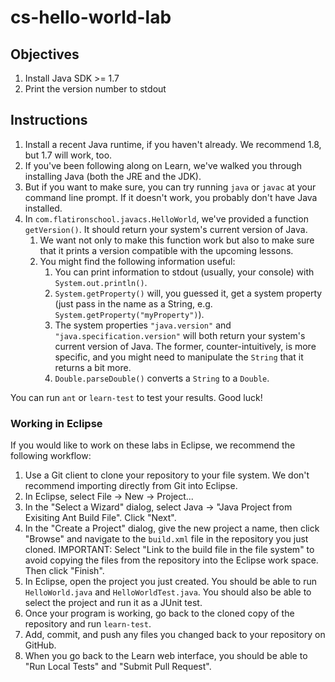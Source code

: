# cs-hello-world-lab

## Objectives

1. Install Java SDK >= 1.7
2. Print the version number to stdout

## Instructions

1. Install a recent Java runtime, if you haven't already. We recommend 1.8, but 1.7 will work, too.
  1. If you've been following along on Learn, we've walked you through installing Java (both the JRE and the JDK).
  2. But if you want to make sure, you can try running `java` or `javac` at your command line prompt. If it doesn't work, you probably don't have Java installed.
2. In `com.flatironschool.javacs.HelloWorld`, we've provided a function `getVersion()`. It should return your system's current version of Java.
   1. We want not only to make this function work but also to make sure that it prints a version compatible with the upcoming lessons.
   2. You might find the following information useful:
      1. You can print information to stdout (usually, your console) with `System.out.println()`.
      2. `System.getProperty()` will, you guessed it, get a system property (just pass in the name as a String, e.g. `System.getProperty("myProperty")`).
      3. The system properties `"java.version"` and `"java.specification.version"` will both return your system's current version of Java. The former, counter-intuitively, is more specific, and you might need to manipulate the `String` that it returns a bit more.
      4. `Double.parseDouble()` converts a `String` to a `Double`.

You can run `ant` or `learn-test` to test your results. Good luck!

### Working in Eclipse

If you would like to work on these labs in Eclipse, we recommend the following workflow:

1.   Use a Git client to clone your repository to your file system.  We don't recommend importing directly from Git into Eclipse.
2.   In Eclipse, select File -> New -> Project...
3.   In the "Select a Wizard" dialog, select Java -> "Java Project from Exisiting Ant Build File".  Click "Next".
4.   In the "Create a Project" dialog, give the new project a name, then click "Browse" and navigate to the `build.xml` file in the repository you just cloned.  IMPORTANT: Select "Link to the build file in the file system" to avoid copying the files from the repository into the Eclipse work space.  Then click "Finish".
5.   In Eclipse, open the project you just created.  You should be able to run `HelloWorld.java` and `HelloWorldTest.java`.  You should also be able to select the project and run it as a JUnit test.
6.   Once your program is working, go back to the cloned copy of the repository and run `learn-test`.
7.   Add, commit, and push any files you changed back to your repository on GitHub.
8.   When you go back to the Learn web interface, you should be able to "Run Local Tests" and "Submit Pull Request".
